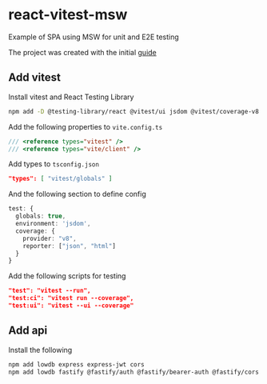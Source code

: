 # react-vitest-msw

Example of SPA using MSW for unit and E2E testing

The project was created with the initial [guide](https://vitejs.dev/guide/)

## Add vitest

Install vitest and React Testing Library

```bash
npm add -D @testing-library/react @vitest/ui jsdom @vitest/coverage-v8
```

Add the following properties to `vite.config.ts`

```typescript
/// <reference types="vitest" />
/// <reference types="vite/client" />
```

Add types to `tsconfig.json`

```json
"types": [ "vitest/globals" ]
```

And the following section to define config

```typescript
test: {
  globals: true,
  environment: 'jsdom',
  coverage: {
    provider: "v8",
    reporter: ["json", "html"]
  }
}
```

Add the following scripts for testing

```json
"test": "vitest --run",
"test:ci": "vitest run --coverage",
"test:ui": "vitest --ui --coverage"
```

## Add api

Install the following

```bash
npm add lowdb express express-jwt cors
npm add lowdb fastify @fastify/auth @fastify/bearer-auth @fastify/cors @fastify/jwt
```

